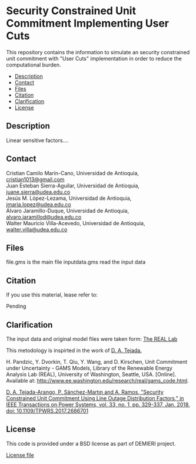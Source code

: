 # Security Constrained Unit Commitment Implementing User Cuts

This repository contains the information to simulate an security constrained unit commitment with "User Cuts" implementation in order to reduce the computational burden.

- [Description](#description)
- [Contact](#contact)
- [Files](#files)
- [Citation](#citation)
- [Clarification](#clarification)
- [License](#license)

## Description

Linear sensitive factors....

## Contact 

Cristian Camilo Marín-Cano, Universidad de Antioquia, cristian1013@gmail.com   
Juan Esteban Sierra-Aguilar, Universidad de Antioquia, juane.sierra@udea.edu.co   
Jesús M. López-Lezama, Universidad de Antioquia, jmaria.lopez@udea.edu.co   
Álvaro Jaramillo-Duque, Universidad de Antioquia, alvaro.jaramillod@udea.edu.co   
Walter Mauricio Villa-Acevedo, Universidad de Antioquia, walter.villa@udea.edu.co   

## Files
file.gms is the main file
inputdata.gms read the input data

## Citation

If you use this material, lease refer to:

Pending

## Clarification

The input data and original model files were taken form: [The REAL Lab](https://labs.ece.uw.edu/real/gams_code.html)

This metodology is inspirted in the work of [D. A. Tejada.](http://ieeexplore.ieee.org/stamp/stamp.jsp?tp=&arnumber=7886335&isnumber=8231802)

H. Pandzic, Y. Dvorkin, T. Qiu, Y. Wang, and D. Kirschen, Unit Commitment under Uncertainty - GAMS Models, Library of the Renewable Energy Analysis Lab (REAL), University of Washington, Seattle, USA. [Online]. Available at: http://www.ee.washington.edu/research/real/gams_code.html.

[D. A. Tejada-Arango, P. Sánchez-Martın and A. Ramos, "Security Constrained Unit Commitment Using Line Outage Distribution Factors," in IEEE Transactions on Power Systems, vol. 33, no. 1, pp. 329-337, Jan. 2018.
doi: 10.1109/TPWRS.2017.2686701](http://ieeexplore.ieee.org/stamp/stamp.jsp?tp=&arnumber=7886335&isnumber=8231802)

## License

This code is provided under a BSD license as part of DEMIERI project.

[License file](../master/LICENSE)
